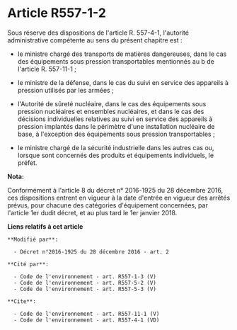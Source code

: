# Article R557-1-2

Sous réserve des dispositions de l'article R. 557-4-1, l'autorité administrative compétente au sens du présent chapitre est :

- le ministre chargé des transports de matières dangereuses, dans le cas des équipements sous pression transportables
mentionnés au b de l'article R. 557-11-1 ;

- le ministre de la défense, dans le cas du suivi en service des appareils à pression utilisés par les armées ;

- l'Autorité de sûreté nucléaire, dans le cas des équipements sous pression nucléaires et ensembles nucléaires, et dans le
cas des décisions individuelles relatives au suivi en service des appareils à pression implantés dans le périmètre d'une
installation nucléaire de base, à l'exception des équipements sous pression transportables ;

- le ministre chargé de la sécurité industrielle dans les autres cas ou, lorsque sont concernés des produits et équipements
individuels, le préfet.

**Nota:**

Conformément à l'article 8 du décret n° 2016-1925 du 28 décembre 2016, ces dispositions entrent en vigueur à la date d'entrée
en vigueur des arrêtés prévus, pour chacune des catégories d'équipement concernées, par l'article 1er dudit décret, et au
plus tard le 1er janvier 2018.

**Liens relatifs à cet article**

	**Modifié par**:

	  - Décret n°2016-1925 du 28 décembre 2016 - art. 2

	**Cité par**:

	  - Code de l'environnement - art. R557-1-3 (V)
	  - Code de l'environnement - art. R557-5-2 (V)
	  - Code de l'environnement - art. R557-5-3 (V)

	**Cite**:

	  - Code de l'environnement - art. R557-11-1 (V)
	  - Code de l'environnement - art. R557-4-1 (VD)
